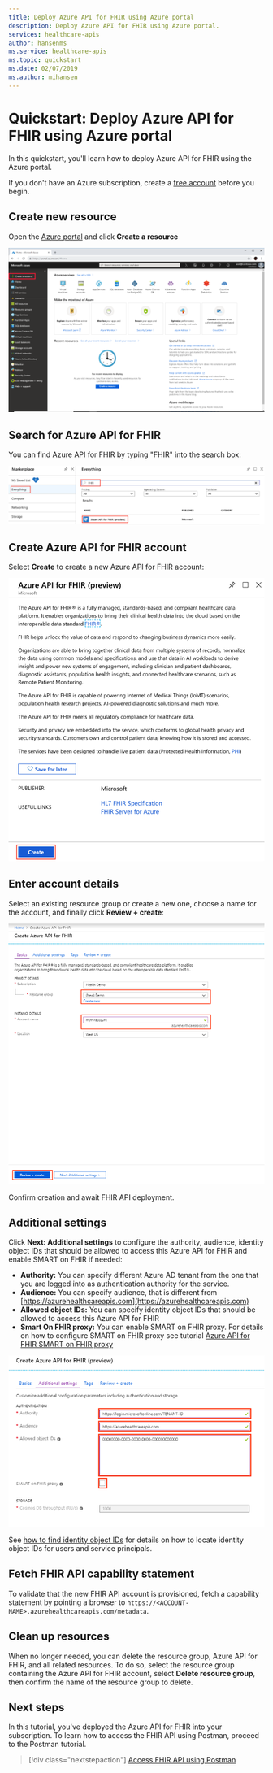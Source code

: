 ```yaml
---
title: Deploy Azure API for FHIR using Azure portal
description: Deploy Azure API for FHIR using Azure portal.
services: healthcare-apis
author: hansenms
ms.service: healthcare-apis
ms.topic: quickstart 
ms.date: 02/07/2019
ms.author: mihansen
---
```


# Quickstart: Deploy Azure API for FHIR using Azure portal

In this quickstart, you'll learn how to deploy Azure API for FHIR using the Azure portal.

If you don't have an Azure subscription, create a [free account](https://azure.microsoft.com/free/?WT.mc_id=A261C142F) before you begin.

## Create new resource

Open the [Azure portal](https://portal.azure.com) and click **Create a resource**

![Create a resource](media/quickstart-paas-portal/portal-create-resource.png)

## Search for Azure API for FHIR

You can find Azure API for FHIR by typing "FHIR" into the search box:

![Search for Healthcare APIs](media/quickstart-paas-portal/portal-search-healthcare-apis.png)

## Create Azure API for FHIR account

Select **Create** to create a new Azure API for FHIR account:

![Create Azure API for FHIR account](media/quickstart-paas-portal/portal-create-healthcare-apis.png)

## Enter account details

Select an existing resource group or create a new one, choose a name for the account, and finally click **Review + create**:

![New healthcare api details](media/quickstart-paas-portal/portal-new-healthcareapi-details.png)

Confirm creation and await FHIR API deployment.

## Additional settings

Click **Next: Additional settings** to configure the authority, audience, identity object IDs that should be allowed to access this Azure API for FHIR and enable SMART on FHIR if needed:

- **Authority:** You can specify different Azure AD tenant from the one that you are logged into as authentication authority for the service.
- **Audience:** You can specify audience, that is different from [https://azurehealthcareapis.com](https://azurehealthcareapis.com)
- **Allowed object IDs:** You can specify identity object IDs that should be allowed to access this Azure API for FHIR  
- **Smart On FHIR proxy:** You can enable SMART on FHIR proxy. For details on how to configure SMART on FHIR proxy see tutorial [Azure API for FHIR SMART on FHIR proxy](https://docs.microsoft.com/azure/healthcare-apis/use-smart-on-fhir-proxy)  

![Configure allowed object IDs](media/quickstart-paas-portal/configure-allowed-oids.png)

See [how to find identity object IDs](find-identity-object-ids.md) for details on how to locate identity object IDs for users and service principals.

## Fetch FHIR API capability statement

To validate that the new FHIR API account is provisioned, fetch a capability statement by pointing a browser to `https://<ACCOUNT-NAME>.azurehealthcareapis.com/metadata`.

## Clean up resources

When no longer needed, you can delete the resource group, Azure API for FHIR, and all related resources. To do so, select the resource group containing the Azure API for FHIR account, select **Delete resource group**, then confirm the name of the resource group to delete.

## Next steps

In this tutorial, you've deployed the Azure API for FHIR into your subscription. To learn how to access the FHIR API using Postman, proceed to the Postman tutorial.

>[!div class="nextstepaction"]
>[Access FHIR API using Postman](access-fhir-postman-tutorial.md)